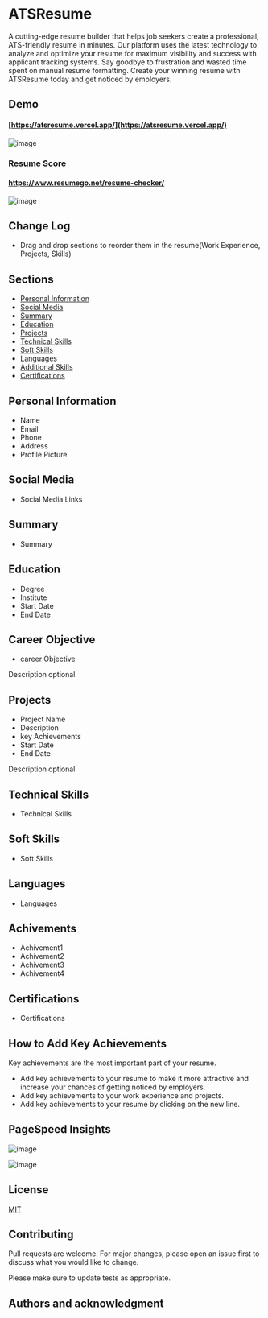 
# ATSResume

A cutting-edge resume builder that helps job seekers create a professional, ATS-friendly resume in minutes. Our platform uses the latest technology to analyze and optimize your resume for maximum visibility and success with applicant tracking systems. Say goodbye to frustration and wasted time spent on manual resume formatting. Create your winning resume with ATSResume today and get noticed by employers.

## Demo

#### [https://atsresume.vercel.app/](https://atsresume.vercel.app/)
![image](https://user-images.githubusercontent.com/61316762/218017511-fbbaa7da-6154-449f-9e46-8de45b0e6c29.png)

### Resume Score
#### https://www.resumego.net/resume-checker/
![image](https://user-images.githubusercontent.com/61316762/218143206-f0e5e764-52bc-4c25-84f2-6b2fff00cd4b.png)

## Change Log

- Drag and drop sections to reorder them in the resume(Work Experience, Projects, Skills)

## Sections

- [Personal Information](#personal-information)
- [Social Media](#social-media)
- [Summary](#summary)
- [Education](#education)
- [Projects](#projects)
- [Technical Skills](#technical-skills)
- [Soft Skills](#soft-skills)
- [Languages](#languages)
- [Additional Skills](#additional-skills)
- [Certifications](#certifications)

## Personal Information

- Name
- Email
- Phone
- Address
- Profile Picture

## Social Media

- Social Media Links

## Summary

- Summary

## Education

- Degree
- Institute
- Start Date
- End Date

## Career Objective

- career Objective


Description optional

## Projects

- Project Name
- Description
- key Achievements
- Start Date
- End Date

Description optional

## Technical Skills

- Technical Skills

## Soft Skills

- Soft Skills

## Languages

- Languages

## Achivements

- Achivement1
- Achivement2
- Achivement3
- Achivement4

## Certifications

- Certifications

## How to Add Key Achievements

Key achievements are the most important part of your resume. 

- Add key achievements to your resume to make it more attractive and increase your chances of getting noticed by employers.
- Add key achievements to your work experience and projects.
- Add key achievements to your resume by clicking on the new line.

## PageSpeed Insights

![image](https://user-images.githubusercontent.com/61316762/218244257-e85172dc-46bd-4f4b-b9c2-9bd17c693cc8.png)

![image](https://user-images.githubusercontent.com/61316762/218244267-c46f5d02-b742-4b4c-ba7e-ae1bfb1e04d4.png)

## License

[MIT](https://github.com/sauravhathi/atsresume/blob/main/LICENSE.md)

## Contributing

Pull requests are welcome. For major changes, please open an issue first to discuss what you would like to change.

Please make sure to update tests as appropriate.

## Authors and acknowledgment


